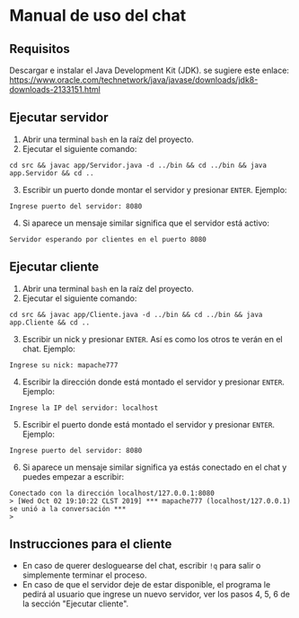 # Manual de uso del chat

## Requisitos
Descargar e instalar el Java Development Kit (JDK). se sugiere este enlace: https://www.oracle.com/technetwork/java/javase/downloads/jdk8-downloads-2133151.html

## Ejecutar servidor
1. Abrir una terminal `bash` en la raíz del proyecto.
2. Ejecutar el siguiente comando:

```shell
cd src && javac app/Servidor.java -d ../bin && cd ../bin && java app.Servidor && cd ..
```
3. Escribir un puerto donde montar el servidor y presionar `ENTER`. Ejemplo:
```
Ingrese puerto del servidor: 8080
```
4. Si aparece un mensaje similar significa que el servidor está activo:
```
Servidor esperando por clientes en el puerto 8080
```

## Ejecutar cliente
1. Abrir una terminal `bash` en la raíz del proyecto.
2. Ejecutar el siguiente comando:

```shell
cd src && javac app/Cliente.java -d ../bin && cd ../bin && java app.Cliente && cd ..
```
3. Escribir un nick y presionar `ENTER`. Así es como los otros te verán en el chat. Ejemplo:
```
Ingrese su nick: mapache777
```
4. Escribir la dirección donde está montado el servidor y presionar `ENTER`. Ejemplo:
```
Ingrese la IP del servidor: localhost
```
5. Escribir el puerto donde está montado el servidor y presionar `ENTER`. Ejemplo:
```
Ingrese puerto del servidor: 8080
```
6. Si aparece un mensaje similar significa ya estás conectado en el chat y puedes empezar a escribir:
```
Conectado con la dirección localhost/127.0.0.1:8080
> [Wed Oct 02 19:10:22 CLST 2019] *** mapache777 (localhost/127.0.0.1) se unió a la conversación ***
> 
```
## Instrucciones para el cliente
- En caso de querer desloguearse del chat, escribir `!q` para salir o simplemente terminar el proceso.
- En caso de que el servidor deje de estar disponible, el programa le pedirá al usuario que ingrese un nuevo servidor, ver los pasos 4, 5, 6 de la sección "Ejecutar cliente".